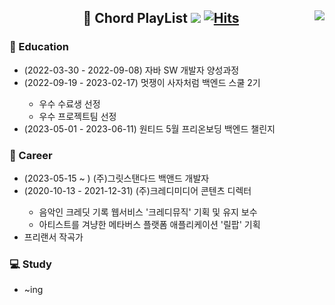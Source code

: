 
<div align="center">
  <img align="right" src="https://github-readme-stats.vercel.app/api/top-langs/?username=chordpli&layout=compact">
  
  ## :musical_score: Chord PlayList <a href="https://youtu.be/1ePtRFwaDTg"><img src="https://img.shields.io/badge/YouTube Music-FF0000?style=flat-square&logo=YouTubeMusic&logoColor=white"/></a> [![Hits](https://hits.seeyoufarm.com/api/count/incr/badge.svg?url=https%3A%2F%2Fgithub.com%2Fchordpli%2Fhit-counter&count_bg=%23FF0000&title_bg=%23B8B8B8&icon=&icon_color=%23FF0000&title=hits&edge_flat=true)](https://hits.seeyoufarm.com)
    
</div>
  
  
  ### :school_satchel: Education
  - (2022-03-30 - 2022-09-08) 자바 SW 개발자 양성과정
  - (2022-09-19 - 2023-02-17) 멋쟁이 사자처럼 백엔드 스쿨 2기</li>
    - 우수 수료생 선정
    - 우수 프로젝트팀 선정
  - (2023-05-01 - 2023-06-11) 원티드 5월 프리온보딩 백엔드 챌린지

  ### :office: Career
  - (2023-05-15 ~ ) (주)그릿스탠다드 백앤드 개발자
  - (2020-10-13 - 2021-12-31) (주)크레디미디어 콘텐츠 디렉터</li>
    + 음악인 크레딧 기록 웹서비스 '크레디뮤직' 기획 및 유지 보수
    + 아티스트를 겨냥한 메타버스 플랫폼 애플리케이션 '릴팝' 기획
  - 프리랜서 작곡가

  ### :computer: Study
  - ~ing
  <!--
  <img src="https://img.shields.io/badge/JAVA-007396?style=flat-square&logo=Java&logoColor=white"/> <img src="https://img.shields.io/badge/Spring-6DB33F?style=flat-square&logo=Spring&logoColor=white"/> <img src="https://img.shields.io/badge/Spring Boot-6DB33F?style=flat-square&logo=SpringBoot&logoColor=white"/> <img src="https://img.shields.io/badge/Gradle-02303A?style=flat-square&logo=Gradle&logoColor=white"/> <img src="https://img.shields.io/badge/Apache Maven-C71A36?style=flat-square&logo=Apache Maven&logoColor=white"/> <img src="https://img.shields.io/badge/Apache Tomcat-F8DC75?style=flat-square&logo=Apache Tomcat&logoColor=white"/> <img src="https://img.shields.io/badge/MySQL-4479A1?style=flat-square&logo=MySQL&logoColor=white"/> <img src="https://img.shields.io/badge/Oracle-F80000?style=flat-square&logo=Oracle&logoColor=white"/>
  <img src="https://img.shields.io/badge/Python-3776AB?style=flat-square&logo=Python&logoColor=white"/><br>
  <img src="https://img.shields.io/badge/HTML5-E34F26?style=flat-square&logo=HTML5&logoColor=white"/> <img src="https://img.shields.io/badge/CSS3-1572B6?style=flat-square&logo=CSS3&logoColor=white"/> <img src="https://img.shields.io/badge/JavaScript-F7DF1E?style=flat-square&logo=JavaScript&logoColor=white"/> <img src="https://img.shields.io/badge/jQuery-0769AD?style=flat-square&logo=jQuery&logoColor=white"/> --!>
